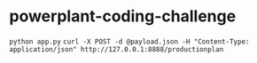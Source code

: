 # powerplant-coding-challenge
`python app.py`
`curl -X POST -d @payload.json -H "Content-Type: application/json" http://127.0.0.1:8888/productionplan`


